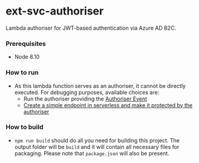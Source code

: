 # ext-svc-authoriser

Lambda authoriser for JWT-based authentication via Azure AD B2C.

### Prerequisites
* Node 8.10

### How to run
* As this lambda function serves as an authoriser, it cannot be directly executed. For debugging purposes, available choices are:
   * Run the authoriser providing the [Authoriser Event](https://docs.aws.amazon.com/apigateway/latest/developerguide/api-gateway-lambda-authorizer-input.html)
   * [Create a simple endpoint in serverless and make it protected by the authoriser](https://serverless.com/framework/docs/providers/aws/events/apigateway/#http-endpoints-with-custom-authorizers)

### How to build
* `npm run build` should do all you need for building this project. The output folder will be `build` and it will contain all necessary files for packaging. Please note that `package.json` will also be present.
